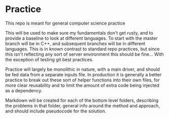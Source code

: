 # Practice
This repo is meant for general computer science practice

This will be used to make sure my fundamentals don't get rusty, and to provide a baseline to look at different languages.  To start with the master branch will be in C++, and subsequent branches will be in different languages.  This is in known contrast to standard repo practices, but since this isn't reflecting any sort of server environment this should be fine... With the exception of testing git best practices.

Practice will largely be monolithic in nature, with a main driver, and should be fed data from a separate inputs file.  In production it is generally a better practice to break out these sort of helper functions into their own files, for more clear reusability and to limit the amount of extra code being injected as a dependency.

Markdown will be created for each of the bottom level folders, describing the problems in that folder, general info around the method and approach, and should include pseudocode for the solution.
